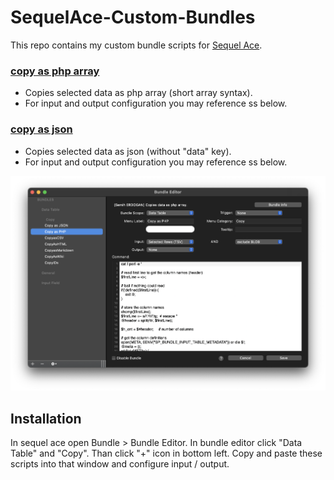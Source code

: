 # SequelAce-Custom-Bundles

This repo contains my custom bundle scripts for [Sequel Ace](https://github.com/Sequel-Ace/Sequel-Ace).

### [copy as php array](copy_as_php_array.sh)
* Copies selected data as php array (short array syntax).
* For input and output configuration you may reference ss below.

### [copy as json](copy_as_json.sh)
* Copies selected data as json (without "data" key).
* For input and output configuration you may reference ss below.

![Screenshot](ss.png?v=2)

## Installation

In sequel ace open Bundle > Bundle Editor.
In bundle editor click "Data Table" and "Copy". Than click "+" icon in bottom left.
Copy and paste these scripts into that window and configure input / output.

